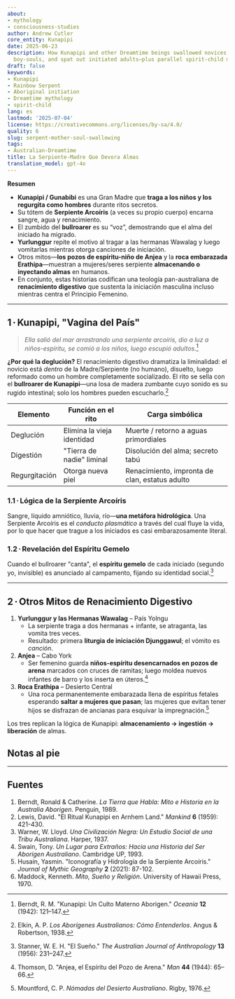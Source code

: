 ```yaml
---
about:
- mythology
- consciousness-studies
author: Andrew Cutler
core_entity: Kunapipi
date: 2025-06-23
description: How Kunapipi and other Dreamtime beings swallowed novices, digested their
  boy-souls, and spat out initiated adults—plus parallel spirit-child myths.
draft: false
keywords:
- Kunapipi
- Rainbow Serpent
- Aboriginal initiation
- Dreamtime mythology
- spirit-child
lang: es
lastmod: '2025-07-04'
license: https://creativecommons.org/licenses/by-sa/4.0/
quality: 6
slug: serpent-mother-soul-swallowing
tags:
- Australian-Dreamtime
title: La Serpiente-Madre Que Devora Almas
translation_model: gpt-4o
---
```


**Resumen**

- **Kunapipi / Gunabibi** es una Gran Madre que **traga a los niños y los regurgita como hombres** durante ritos secretos.  
- Su tótem de **Serpiente Arcoíris** (a veces su propio cuerpo) encarna sangre, agua y renacimiento.  
- El zumbido del **bullroarer** es su “voz”, demostrando que el alma del iniciado ha migrado.  
- **Yurlunggur** repite el motivo al tragar a las hermanas Wawalag y luego vomitarlas mientras otorga canciones de iniciación.  
- Otros mitos—**los pozos de espíritu-niño de Anjea** y la **roca embarazada Erathipa**—muestran a mujeres/seres serpiente **almacenando o inyectando almas** en humanos.  
- En conjunto, estas historias codifican una teología pan-australiana de **renacimiento digestivo** que sustenta la iniciación masculina incluso mientras centra el Principio Femenino.

---

## 1 · Kunapipi, "Vagina del País"

> *Ella salió del mar arrastrando una serpiente arcoíris, dio a luz a niños-espíritu, se comió a los niños, luego escupió adultos.*[^1]

**¿Por qué la deglución?** 
El renacimiento digestivo dramatiza la liminalidad: el novicio está *dentro* de la Madre/Serpiente (no humano), disuelto, luego reformado como un hombre completamente socializado. El rito se sella con el **bullroarer de Kunapipi**—una losa de madera zumbante cuyo sonido es su rugido intestinal; solo los hombres pueden escucharlo.[^2]

| Elemento | Función en el rito | Carga simbólica |
|----------|--------------------|-----------------|
| Deglución | Elimina la vieja identidad | Muerte / retorno a aguas primordiales |
| Digestión | "Tierra de nadie" liminal | Disolución del alma; secreto tabú |
| Regurgitación | Otorga nueva piel | Renacimiento, impronta de clan, estatus adulto |

### 1.1 · Lógica de la Serpiente Arcoíris 
Sangre, líquido amniótico, lluvia, río—**una metáfora hidrológica**. Una Serpiente Arcoíris es el *conducto plasmático* a través del cual fluye la vida, por lo que hacer que trague a los iniciados es casi embarazosamente literal.

### 1.2 · Revelación del Espíritu Gemelo 
Cuando el bullroarer "canta", el **espíritu gemelo** de cada iniciado (segundo yo, invisible) es anunciado al campamento, fijando su identidad social.[^3]

---

## 2 · Otros Mitos de Renacimiento Digestivo

1. **Yurlunggur y las Hermanas Wawalag** – País Yolngu  
   - La serpiente traga a dos hermanas + infante, se atraganta, las vomita tres veces.  
   - Resultado: primera **liturgia de iniciación Djunggawul**; el vómito es *canción*.  
2. **Anjea** – Cabo York  
   - Ser femenino guarda **niños-espíritu desencarnados en pozos de arena** marcados con cruces de ramitas; luego moldea nuevos infantes de barro y los inserta en úteros.[^4]  
3. **Roca Erathipa** – Desierto Central  
   - Una roca permanentemente embarazada llena de espíritus fetales esperando **saltar a mujeres que pasan**; las mujeres que evitan tener hijos se disfrazan de ancianas para esquivar la impregnación.[^5]  

Los tres replican la lógica de Kunapipi: **almacenamiento → ingestión → liberación** de almas.

## Notas al pie

[^1]: Berndt, R. M. "Kunapipi: Un Culto Materno Aborigen." *Oceania* **12** (1942): 121–147. 
[^2]: Elkin, A. P. *Los Aborígenes Australianos: Cómo Entenderlos*. Angus & Robertson, 1938. 
[^3]: Stanner, W. E. H. "El Sueño." *The Australian Journal of Anthropology* **13** (1956): 231–247. 
[^4]: Thomson, D. "Anjea, el Espíritu del Pozo de Arena." *Man* **44** (1944): 65–66. 
[^5]: Mountford, C. P. *Nómadas del Desierto Australiano*. Rigby, 1976.

---

## Fuentes

1. Berndt, Ronald & Catherine. *La Tierra que Habla: Mito e Historia en la Australia Aborigen*. Penguin, 1989. 
2. Lewis, David. "El Ritual Kunapipi en Arnhem Land." *Mankind* **6** (1959): 421-430. 
3. Warner, W. Lloyd. *Una Civilización Negra: Un Estudio Social de una Tribu Australiana*. Harper, 1937. 
4. Swain, Tony. *Un Lugar para Extraños: Hacia una Historia del Ser Aborigen Australiano*. Cambridge UP, 1993. 
5. Husain, Yasmin. "Iconografía y Hidrología de la Serpiente Arcoíris." *Journal of Mythic Geography* **2** (2021): 87-102. 
6. Maddock, Kenneth. *Mito, Sueño y Religión*. University of Hawaii Press, 1970.